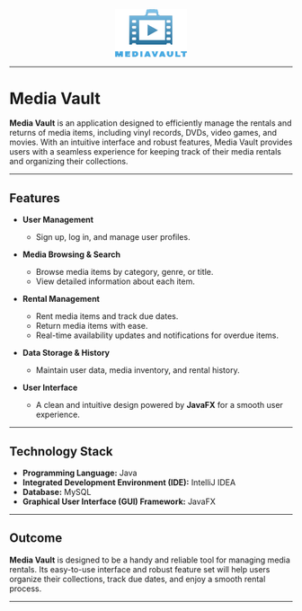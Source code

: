 <div align="center">
  <img style="align-self: center" src="src/main/resources/org/example/csc325_gp/images/MediaVault1.png" alt="logo" width="128"/>
</div>

---

# Media Vault

**Media Vault** is an application designed to efficiently manage the rentals and returns of media items, including vinyl records, DVDs, video games, and movies. With an intuitive interface and robust features, Media Vault provides users with a seamless experience for keeping track of their media rentals and organizing their collections.

---

## Features

- **User Management**
    - Sign up, log in, and manage user profiles.

- **Media Browsing & Search**
    - Browse media items by category, genre, or title.
    - View detailed information about each item.

- **Rental Management**
    - Rent media items and track due dates.
    - Return media items with ease.
    - Real-time availability updates and notifications for overdue items.

- **Data Storage & History**
    - Maintain user data, media inventory, and rental history.

- **User Interface**
    - A clean and intuitive design powered by **JavaFX** for a smooth user experience.

---

## Technology Stack

- **Programming Language:** Java
- **Integrated Development Environment (IDE):** IntelliJ IDEA
- **Database:** MySQL
- **Graphical User Interface (GUI) Framework:** JavaFX

---

## Outcome

**Media Vault** is designed to be a handy and reliable tool for managing media rentals. Its easy-to-use interface and robust feature set will help users organize their collections, track due dates, and enjoy a smooth rental process.

---